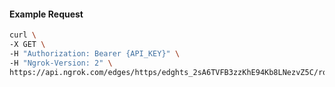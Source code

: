 <!-- Code generated for API Clients. DO NOT EDIT. -->

#### Example Request

```bash
curl \
-X GET \
-H "Authorization: Bearer {API_KEY}" \
-H "Ngrok-Version: 2" \
https://api.ngrok.com/edges/https/edghts_2sA6TVFB3zzKhE94Kb8LNezvZ5C/routes/edghtsrt_2sA6TVXAyrr1FTIZIgfMsSTRtwu/backend
```
